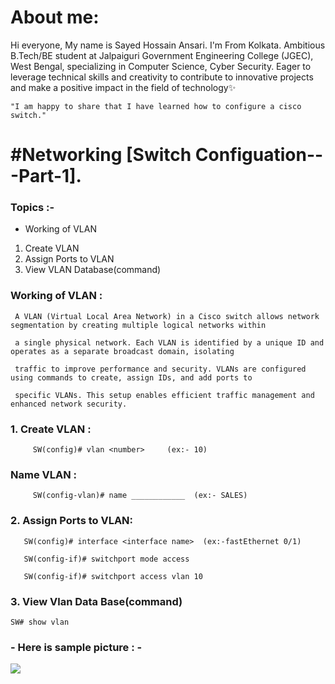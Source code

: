 # About me:

Hi everyone, My name is Sayed Hossain Ansari. I'm From Kolkata. Ambitious B.Tech/BE student at Jalpaiguri Government Engineering College (JGEC), West Bengal, specializing in Computer Science, Cyber Security. Eager to leverage technical skills and creativity to contribute to innovative projects and make a positive impact in the field of technology✨

```"I am happy to share that I have learned how to configure a cisco switch." ```

# #Networking [Switch Configuation---Part-1].

### **Topics :-**

- Working of VLAN
1. Create VLAN
2. Assign Ports to VLAN
3. View VLAN Database(command)

### Working of VLAN : 
     A VLAN (Virtual Local Area Network) in a Cisco switch allows network segmentation by creating multiple logical networks within
     
     a single physical network. Each VLAN is identified by a unique ID and operates as a separate broadcast domain, isolating
      
     traffic to improve performance and security. VLANs are configured using commands to create, assign IDs, and add ports to
       
     specific VLANs. This setup enables efficient traffic management and enhanced network security.

### 1. Create VLAN : 
         SW(config)# vlan <number>     (ex:- 10)

 ### Name VLAN : 

         SW(config-vlan)# name ____________  (ex:- SALES) 

### 2. Assign Ports to VLAN:

       SW(config)# interface <interface name>  (ex:-fastEthernet 0/1) 

       SW(config-if)# switchport mode access

       SW(config-if)# switchport access vlan 10

### 3. View Vlan Data Base(command)

    SW# show vlan

### - Here is sample picture : -


<img align="middle" width="" height="" src="./part 1.jpg">
